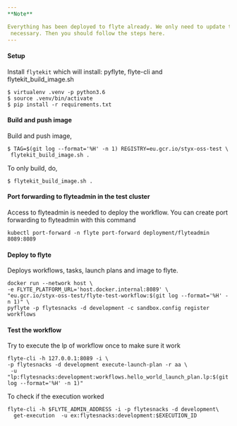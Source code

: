 ```yaml
---
**Note**

Everything has been deployed to flyte already. We only need to update the workflow unless it is really
 necessary. Then you should follow the steps here.
---
```


#### Setup
Install `flytekit` which will install: pyflyte, flyte-cli and flytekit_build_image.sh 
```
$ virtualenv .venv -p python3.6
$ source .venv/bin/activate
$ pip install -r requirements.txt
```

#### Build and push image
Build and push image,

```
$ TAG=$(git log --format='%H' -n 1) REGISTRY=eu.gcr.io/styx-oss-test \
 flytekit_build_image.sh .
```

To only build, do,
```
$ flytekit_build_image.sh .
```

#### Port forwarding to flyteadmin in the test cluster
Access to flyteadmin is needed to deploy the workflow. You can create port forwarding to flyteadmin with this command
```
kubectl port-forward -n flyte port-forward deployment/flyteadmin 8089:8089
```

#### Deploy to flyte 
Deploys workflows, tasks, launch plans and image to flyte.

```
docker run --network host \
-e FLYTE_PLATFORM_URL='host.docker.internal:8089' \
"eu.gcr.io/styx-oss-test/flyte-test-workflow:$(git log --format='%H' -n 1)" \
pyflyte -p flytesnacks -d development -c sandbox.config register workflows
```

#### Test the workflow
Try to execute the lp of workflow once to make sure it work
```
flyte-cli -h 127.0.0.1:8089 -i \
-p flytesnacks -d development execute-launch-plan -r aa \
 -u "lp:flytesnacks:development:workflows.hello_world_launch_plan.lp:$(git log --format='%H' -n 1)"
```

To check if the execution worked
```
flyte-cli -h $FLYTE_ADMIN_ADDRESS -i -p flytesnacks -d development\
  get-execution  -u ex:flytesnacks:development:$EXECUTION_ID  
```